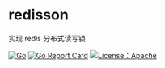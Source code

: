 # redisson
实现 redis 分布式读写锁

[![Go](https://github.com/MaricoHan/redisson/actions/workflows/go.yml/badge.svg)](https://github.com/MaricoHan/redisson/actions/workflows/go.yml)
[![Go Report Card](https://goreportcard.com/badge/github.com/MaricoHan/redisson)](https://goreportcard.com/report/github.com/MaricoHan/redisson)
[![License：Apache](https://camo.githubusercontent.com/13258d937f88709447768f3df4a63170ec889e741d0feaa1d5b2c3f8536dc567/68747470733a2f2f696d672e736869656c64732e696f2f6769746875622f6c6963656e73652f697269736e65742f697269736875622e737667)](https://www.apache.org/licenses/LICENSE-2.0)
